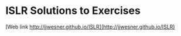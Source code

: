 # ISLR Solutions to Exercises

[Web link http://jjwesner.github.io/ISLR](http://jjwesner.github.io/ISLR)
